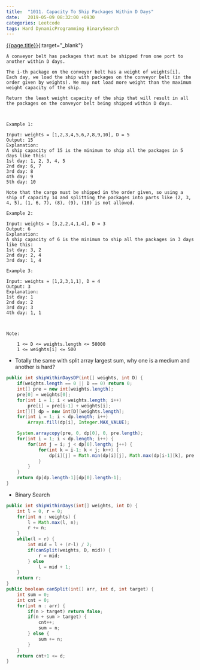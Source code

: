 ```yaml
---
title:  "1011. Capacity To Ship Packages Within D Days"
date:   2019-05-09 08:32:00 +0930
categories: Leetcode
tags: Hard DynamicProgramming BinarySearch
---
```


[{{page.title}}](https://leetcode.com/problems/capacity-to-ship-packages-within-d-days/){:target="_blank"}

    A conveyor belt has packages that must be shipped from one port to another within D days.

    The i-th package on the conveyor belt has a weight of weights[i].  Each day, we load the ship with packages on the conveyor belt (in the order given by weights). We may not load more weight than the maximum weight capacity of the ship.

    Return the least weight capacity of the ship that will result in all the packages on the conveyor belt being shipped within D days.



    Example 1:

    Input: weights = [1,2,3,4,5,6,7,8,9,10], D = 5
    Output: 15
    Explanation:
    A ship capacity of 15 is the minimum to ship all the packages in 5 days like this:
    1st day: 1, 2, 3, 4, 5
    2nd day: 6, 7
    3rd day: 8
    4th day: 9
    5th day: 10

    Note that the cargo must be shipped in the order given, so using a ship of capacity 14 and splitting the packages into parts like (2, 3, 4, 5), (1, 6, 7), (8), (9), (10) is not allowed.

    Example 2:

    Input: weights = [3,2,2,4,1,4], D = 3
    Output: 6
    Explanation:
    A ship capacity of 6 is the minimum to ship all the packages in 3 days like this:
    1st day: 3, 2
    2nd day: 2, 4
    3rd day: 1, 4

    Example 3:

    Input: weights = [1,2,3,1,1], D = 4
    Output: 3
    Explanation:
    1st day: 1
    2nd day: 2
    3rd day: 3
    4th day: 1, 1



    Note:

        1 <= D <= weights.length <= 50000
        1 <= weights[i] <= 500


* Totally the same with split array largest sum, why one is a medium and another is hard?

```java
public int shipWithinDaysDP(int[] weights, int D) {
    if(weights.length == 0 || D == 0) return 0;
    int[] pre = new int[weights.length];
    pre[0] = weights[0];
    for(int i = 1; i < weights.length; i++)
        pre[i] = pre[i-1] + weights[i];
    int[][] dp = new int[D][weights.length];
    for(int i = 1; i < dp.length; i++)
        Arrays.fill(dp[i], Integer.MAX_VALUE);

    System.arraycopy(pre, 0, dp[0], 0, pre.length);
    for(int i = 1; i < dp.length; i++) {
        for(int j = i; j < dp[0].length; j++) {
            for(int k = i-1; k < j; k++) {
                dp[i][j] = Math.min(dp[i][j], Math.max(dp[i-1][k], pre[j]-pre[k]));
            }
        }
    }
    return dp[dp.length-1][dp[0].length-1];
}
```

* Binary Search

```java
public int shipWithinDays(int[] weights, int D) {
    int l = 0, r = 0;
    for(int n : weights) {
        l = Math.max(l, n);
        r += n;
    }
    while(l < r) {
        int mid = l + (r-l) / 2;
        if(canSplit(weights, D, mid)) {
            r = mid;
        } else
            l = mid + 1;
    }
    return r;
}
public boolean canSplit(int[] arr, int d, int target) {
    int sum = 0;
    int cnt = 0;
    for(int n : arr) {
        if(n > target) return false;
        if(n + sum > target) {
            cnt++;
            sum = n;
        } else {
            sum += n;
        }
    }
    return cnt+1 <= d;
}
```
